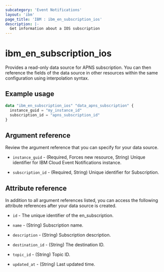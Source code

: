```yaml
---
subcategory: 'Event Notifications'
layout: 'ibm'
page_title: 'IBM : ibm_en_subscription_ios'
description: |-
  Get information about a IOS subscription
---
```


# ibm_en_subscription_ios

Provides a read-only data source for APNS subscription. You can then reference the fields of the data source in other resources within the same configuration using interpolation syntax.

## Example usage

```terraform
data "ibm_en_subscription_ios" "data_apns_subscription" {
  instance_guid = "my_instance_id"
  subscription_id = "apns_subscription_id"
}
```

## Argument reference

Review the argument reference that you can specify for your data source.

- `instance_guid` - (Required, Forces new resource, String) Unique identifier for IBM Cloud Event Notifications instance.

- `subscription_id` - (Required, String) Unique identifier for Subscription.

## Attribute reference

In addition to all argument references listed, you can access the following attribute references after your data source is created.

- `id` - The unique identifier of the en_subscription.

- `name` - (String) Subscription name.

- `description` - (String) Subscription description.

- `destination_id` - (String) The destination ID.

- `topic_id` - (String) Topic ID.

- `updated_at` - (String) Last updated time.
